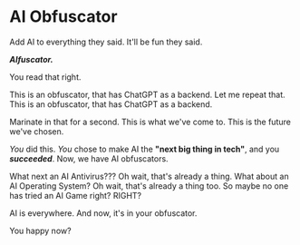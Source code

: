 # AI Obfuscator

Add AI to everything they said. It'll be fun they said.

***AIfuscator.***

You read that right.

This is an obfuscator, that has ChatGPT as a backend.
Let me repeat that. This is an obfuscator, that has ChatGPT as a backend.

Marinate in that for a second.
This is what we've come to. This is the future we've chosen.

_You_ did this. _You_ chose to make AI the **"next big thing in tech"**, and you **_succeeded_**. 
Now, we have AI obfuscators.

What next an AI Antivirus??? Oh wait, that's already a thing.
What about an AI Operating System? Oh wait, that's already a thing too.
So maybe no one has tried an AI Game right? RIGHT?

AI is everywhere. And now, it's in your obfuscator.

You happy now?